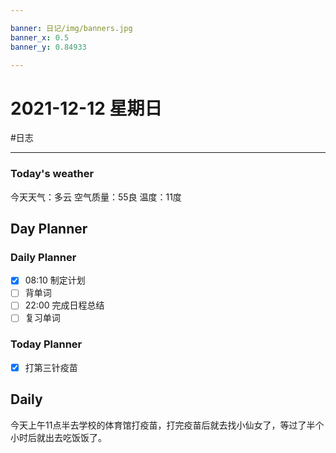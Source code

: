 ```yaml
---

banner: 日记/img/banners.jpg
banner_x: 0.5
banner_y: 0.84933

---
```

# 2021-12-12 星期日
#日志 

---

### Today's weather
今天天气：多云
空气质量：55良
温度：11度
## Day Planner

### Daily Planner
- [x] 08:10 制定计划
- [ ] 背单词
- [ ] 22:00 完成日程总结
- [ ] 复习单词

### Today Planner
- [x] 打第三针疫苗
## Daily
今天上午11点半去学校的体育馆打疫苗，打完疫苗后就去找小仙女了，等过了半个小时后就出去吃饭饭了。

